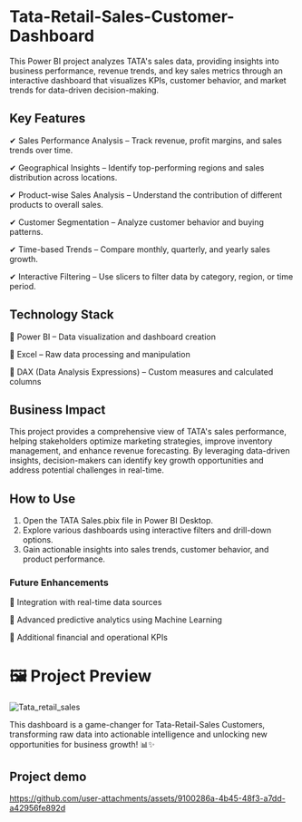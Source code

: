# Tata-Retail-Sales-Customer-Dashboard
This Power BI project analyzes TATA's sales data, providing insights into business performance, revenue trends, and key sales metrics through an interactive dashboard that visualizes KPIs, customer behavior, and market trends for data-driven decision-making.
## Key Features

✔ Sales Performance Analysis – Track revenue, profit margins, and sales trends over time.

✔ Geographical Insights – Identify top-performing regions and sales distribution across locations.

✔ Product-wise Sales Analysis – Understand the contribution of different products to overall sales.

✔ Customer Segmentation – Analyze customer behavior and buying patterns.

✔ Time-based Trends – Compare monthly, quarterly, and yearly sales growth.

✔ Interactive Filtering – Use slicers to filter data by category, region, or time period.


## Technology Stack 

🔹 Power BI – Data visualization and dashboard creation

🔹 Excel – Raw data processing and manipulation

🔹 DAX (Data Analysis Expressions) – Custom measures and calculated columns


## Business Impact

This project provides a comprehensive view of TATA's sales performance, helping stakeholders optimize marketing strategies, improve inventory management, and enhance revenue forecasting. By leveraging data-driven insights, decision-makers can identify key growth opportunities and address potential challenges in real-time.

## How to Use

1. Open the TATA Sales.pbix file in Power BI Desktop.
2. Explore various dashboards using interactive filters and drill-down options.
3. Gain actionable insights into sales trends, customer behavior, and product performance.
 
### Future Enhancements

🔹 Integration with real-time data sources

🔹 Advanced predictive analytics using Machine Learning

🔹 Additional financial and operational KPIs

# 🖼️ Project Preview
![Tata_retail_sales](https://github.com/user-attachments/assets/5a571a0c-69ef-4707-856d-4f356d3a1f8f)


This dashboard is a game-changer for Tata-Retail-Sales Customers, transforming raw data into actionable intelligence and unlocking new opportunities for business growth! 📊✨

## Project demo


https://github.com/user-attachments/assets/9100286a-4b45-48f3-a7dd-a42956fe892d


